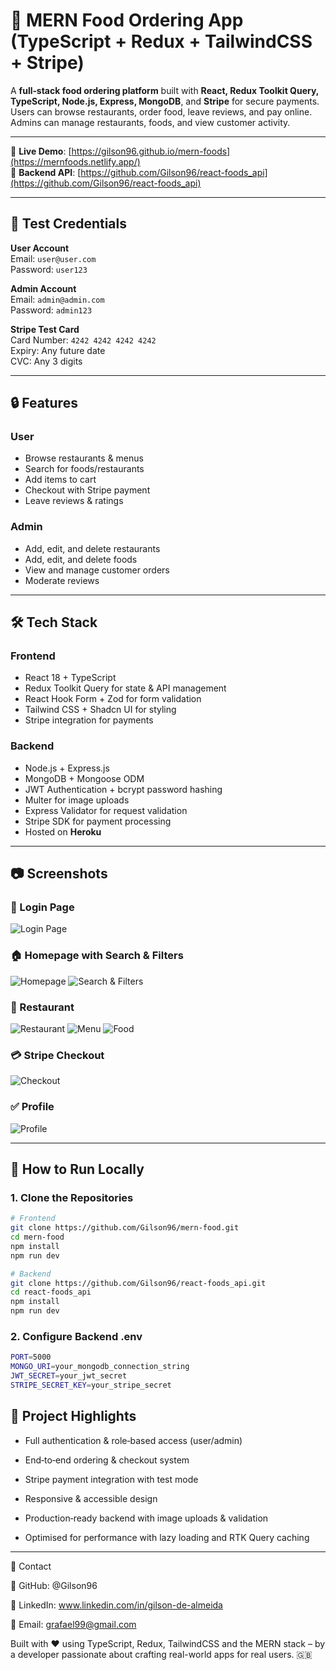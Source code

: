 # 🍔 MERN Food Ordering App (TypeScript + Redux + TailwindCSS + Stripe)

A **full‑stack food ordering platform** built with **React, Redux Toolkit Query, TypeScript, Node.js, Express, MongoDB**, and **Stripe** for secure payments.  
Users can browse restaurants, order food, leave reviews, and pay online.  
Admins can manage restaurants, foods, and view customer activity.

---

🚀 **Live Demo**: [https://gilson96.github.io/mern-foods](https://mernfoods.netlify.app/)  
🔌 **Backend API**: [https://github.com/Gilson96/react-foods_api](https://github.com/Gilson96/react-foods_api)

---

## 🔑 Test Credentials
**User Account**  
Email: `user@user.com`  
Password: `user123`

**Admin Account**  
Email: `admin@admin.com`  
Password: `admin123`

**Stripe Test Card**  
Card Number: `4242 4242 4242 4242`  
Expiry: Any future date  
CVC: Any 3 digits

---

## 🔒 Features

### **User**
- Browse restaurants & menus
- Search for foods/restaurants
- Add items to cart
- Checkout with Stripe payment
- Leave reviews & ratings

### **Admin**
- Add, edit, and delete restaurants
- Add, edit, and delete foods
- View and manage customer orders
- Moderate reviews

---

## 🛠 Tech Stack

### **Frontend**
- React 18 + TypeScript
- Redux Toolkit Query for state & API management
- React Hook Form + Zod for form validation
- Tailwind CSS + Shadcn UI for styling
- Stripe integration for payments

### **Backend**
- Node.js + Express.js
- MongoDB + Mongoose ODM
- JWT Authentication + bcrypt password hashing
- Multer for image uploads
- Express Validator for request validation
- Stripe SDK for payment processing
- Hosted on **Heroku**

---

## 📷 Screenshots

### 🔐 Login Page  
![Login Page](https://github.com/Gilson96/mern-food/blob/master/src/assets/screenshots/loginPage.png?raw=true)

### 🏠 Homepage with Search & Filters  
![Homepage](https://github.com/Gilson96/mern-food/blob/master/src/assets/screenshots/homePage.png?raw=true)
![Search & Filters]([https://github.com/Gilson96/mern-foods/blob/master/src/screenshots/search.png?raw=true](https://github.com/Gilson96/mern-food/blob/master/src/assets/screenshots/navigator.png?raw=true))

### 🍕 Restaurant  
![Restaurant](https://github.com/Gilson96/mern-food/blob/master/src/assets/screenshots/restaurantPage.png?raw=true)
![Menu](https://github.com/Gilson96/mern-food/blob/master/src/assets/screenshots/restaurantMenu.png?raw=true)
![Food](https://github.com/Gilson96/mern-food/blob/master/src/assets/screenshots/food.png?raw=true)

### 💳 Stripe Checkout  
![Checkout](https://github.com/Gilson96/mern-food/blob/master/src/assets/screenshots/checkout.png?raw=true)

### ✅ Profile
![Profile](https://github.com/Gilson96/mern-food/blob/master/src/assets/screenshots/profilePage.png?raw=true)


---

## 🧭 How to Run Locally

### 1. Clone the Repositories

```bash
# Frontend
git clone https://github.com/Gilson96/mern-food.git
cd mern-food
npm install
npm run dev

# Backend
git clone https://github.com/Gilson96/react-foods_api.git
cd react-foods_api
npm install
npm run dev
```
### 2. Configure Backend .env
```bash
PORT=5000
MONGO_URI=your_mongodb_connection_string
JWT_SECRET=your_jwt_secret
STRIPE_SECRET_KEY=your_stripe_secret
```

## 📌 Project Highlights

- Full authentication & role‑based access (user/admin)

- End‑to‑end ordering & checkout system

- Stripe payment integration with test mode

- Responsive & accessible design

- Production‑ready backend with image uploads & validation

- Optimised for performance with lazy loading and RTK Query caching

---

🤝 Contact

👤 GitHub: @Gilson96

💼 LinkedIn: www.linkedin.com/in/gilson-de-almeida

📧 Email: grafael99@gmail.com

Built with ❤️ using TypeScript, Redux, TailwindCSS and the MERN stack – by a developer passionate about crafting real-world apps for real users. 🇬🇧
